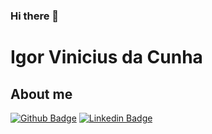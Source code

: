 ### Hi there 👋

<!--
**Igor-Cunha20/Igor-Cunha20** is a ✨ _special_ ✨ repository because its `README.md` (this file) appears on your GitHub profile.

Here are some ideas to get you started:

- 🔭 I’m currently working on ...
- 🌱 I’m currently learning ...
- 👯 I’m looking to collaborate on ...
- 🤔 I’m looking for help with ...
- 💬 Ask me about ...
- 📫 How to reach me: ...
- 😄 Pronouns: ...
- ⚡ Fun fact: ...
-->
# Igor Vinicius da Cunha

## About me

[![Github Badge](https://img.shields.io/badge/-Github-000?style=flat-square&logo=Github&logoColor=white&link=https://igor-cunha20.github.io/Site/)](https://igor-cunha20.github.io/Site/)
[![Linkedin Badge](https://img.shields.io/badge/-LinkedIn-blue?style=flat-square&logo=Linkedin&logoColor=white&link=https://www.linkedin.com/in/igor-vinicius-cunha-80aab4156/)](https://www.linkedin.com/in/igor-vinicius-cunha-80aab4156/)
